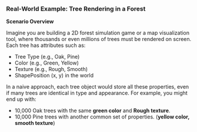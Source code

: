 ### Real-World Example: Tree Rendering in a Forest

**Scenario Overview**

Imagine you are building a 2D forest simulation game or a map visualization tool, where thousands or even millions of trees must be rendered on screen. Each tree has attributes such as:

* Tree Type (e.g., Oak, Pine)
* Color (e.g., Green, Yellow)
* Texture (e.g., Rough, Smooth)
* ShapePosition (x, y) in the world

In a naive approach, each tree object would store all these properties, even if many trees are identical in type and appearance. For example, you might end up with:

* 10,000 Oak trees with the same **green color** and **Rough texture**.
* 10,000 Pine trees with another common set of properties. (**yellow color, smooth texture**)